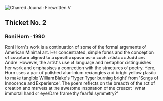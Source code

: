<div class="artwork-of-the-day">
  <div class="container">
    <div class="img-wrapper">
      <img
        src="https://uploads7.wikiart.org/images/roni-horn/thicket-no-2-1990.jpg!Large.jpg"
        alt="Charred Journal: Firewritten V" />
    </div>
    <div class="artwork-detail">
      <div class="artwork-origin"> 
        <h2 class="artwork-name">Thicket No. 2</h2>
        <h3 class="artist">
          Roni Horn
                    ·  1990
        </h3>
      </div>
      <p class="description">
        <span class="artwork-description-text ng-binding" ng-bind-html="viewModel.ArtworkOfTheDay.Description | unsafe">Roni Horn's work is a continuation of some of the formal arguments of American Minimal art. Her concentrated, simple forms and the conception of sculpture aligned to a specific space echo such artists as Judd and Andre. However, the artist's use of language and metaphor distinguishes her work and emphasises a connection with the structures of poetry. Here, Horn uses a pair of polished aluminium rectangles and bright yellow plastic to make tangible William Blake's 'Tyger Tyger burning bright' from 'Songs of Innocence and Experience'. The poem reflects on the breadth of the act of creation and marvels at the awesome inspiration of the creator: 'What immortal hand or eye/Dare frame thy fearful symmetry?'</span>
                        <div class="text-shadow-container" ng-show="showShadow" style=""></div>
      </p>
    </div>
  </div>

</div>
